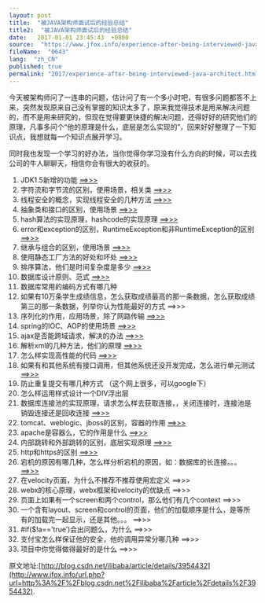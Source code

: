 ```yaml
---
layout: post
title:  "被JAVA架构师面试后的经验总结"
title2:  "被JAVA架构师面试后的经验总结"
date:   2017-01-01 23:45:43  +0800
source:  "https://www.jfox.info/experience-after-being-interviewed-java-architect.html"
fileName:  "0643"
lang:  "zh_CN"
published: true
permalink: "2017/experience-after-being-interviewed-java-architect.html"
---
```




今天被架构师问了一连串的问题，估计问了有一个多小时吧，有很多问题都答不上来，突然发现原来自己没有掌握的知识太多了，原来我觉得技术是用来解决问题的，而不是用来研究的，但现在觉得要更快捷的解决问题，还得好好的研究他们的原理，凡事多问个“他的原理是什么，底层是怎么实现的”，回来好好整理了一下知识点，我想就每一个知识点展开学习。

 同时我也发现一个学习的好办法，当你觉得你学习没有什么方向的时候，可以去找公司的牛人聊聊天，相信你会有很大的收获的。

1. JDK1.5新增的功能   [==>>>](http://www.cnblogs.com/CQITCS02370236/archive/2006/02/27/339198.html)
2. 字符流和字节流的区别，使用场景，相关类   [==>>>](http://blog.csdn.net/ilibaba/archive/2009/03/04/3955799.aspx)
3. 线程安全的概念，实现线程安全的几种方法  [ ==>>>](http://www.ibm.com/developerworks/cn/java/threadsafe/)
4. 抽象类和接口的区别，使用场景   [==>>>](http://dev.yesky.com/436/7581936.shtml)
5. hash算法的实现原理，hashcode的实现原理   [==>>>](http://blog.csdn.net/ilibaba/archive/2009/03/05/3960142.aspx)
6. error和exception的区别，RuntimeException和非RuntimeException的区别   [==>>>](http://blog.csdn.net/ilibaba/archive/2009/03/07/3965359.aspx)
7. 继承与组合的区别，使用场景   [==>>>](http://blog.csdn.net/ilibaba/archive/2009/03/08/3969050.aspx)
8. 使用静态工厂方法的好处和坏处   [==>>>](http://blog.csdn.net/ilibaba/archive/2009/01/10/3746123.aspx)
9. 排序算法，他们是时间复杂度是多少  [ ==>>>](http://blog.csdn.net/ilibaba/archive/2009/03/09/3971995.aspx)
10. 数据库设计原则、范式   [==>>>](http://www.ibm.com/developerworks/cn/data/library/techarticles/dm-0605jiangt/)
11. 数据库常用的编码方式有哪几种
12. 如果有10万条学生成绩信息，怎么获取成绩最高的那一条数据，怎么获取成绩第三的那一条数据，列举你认为性能最好的方式   ==>>>
13. 序列化的作用，应用场景，除了网路传输   [==>>>](http://blog.csdn.net/ilibaba/archive/2009/03/10/3975680.aspx)
14. spring的IOC、AOP的使用场景   [==>>>](http://www.infoq.com/cn/articles/Simplifying-Enterprise-Apps)
15. ajax是否能跨域请求，解决的办法   [==>>>](http://blog.csdn.net/sfdev/archive/2009/02/13/3887006.aspx)
16. 解析xml的几种方法，他们的原理   [==>>>](http://blog.csdn.net/ilibaba/archive/2009/03/16/3994780.aspx)
17. 怎么样实现高性能的代码  [==>>>](http://www.java2000.net/p14894)
18. 如果有和其他系统有接口调用，但其他系统还没开发完成，怎么进行单元测试   [==>>>](http://tech.ccidnet.com/art/3539/20070809/1172211_1.html)
19. 防止重复提交有哪几种方式 （这个网上很多，可以google下）
20. 怎么样运用样式设计一个DIV浮出层
21. 数据库连接池的实现原理，请求怎么样去获取连接，，关闭连接时，连接池是销毁连接还是回收连接   [==>>>](http://blog.csdn.net/ilibaba/archive/2009/03/17/3996962.aspx)
22. tomcat、weblogic、jboss的区别，容器的作用  [ ==>>>](http://pppboy.blog.163.com/blog/static/302037962007107101528359/)
23. apache是容器么，它的作用是什么   [==>>>](http://hi.baidu.com/leivaan/blog/item/05710a82fa51e6a60df4d254.html)
24. 内部跳转和外部跳转的区别，底层实现原理   [==>>>](http://hi.baidu.com/ccst2005/blog/item/df3e76c23a20b91e0ef4778a.html)
25. http和https的区别   [==>>>](http://blog.csdn.net/ilibaba/archive/2009/03/02/3951064.aspx)
26. 宕机的原因有哪几种，怎么样分析宕机的原因，如：数据库的长连接。。。   [==>>>](http://www.java2000.net/p14902)
27. 在velocity页面，为什么不推荐不推荐使用宏定义   ==>>>
28. webx的核心原理，webx框架和velocity的优缺点   ==>>>
29. 页面上如果有一个screen和两个control，那么他们有几个context   ==>>>
30. 一个含有layout、screen和control的页面，他们的加载顺序是什么，是等所有的加载完一起显示，还是其他。。。   ==>>>
31. #if($!a==’true’)会出问题么，为什么   ==>>>
32. 支付宝怎么样保证他的安全，他的调用异常分哪几种   ==>>>
33. 项目中你觉得做得最好的是什么   ==>>>

原文地址:[http://blog.csdn.net/ilibaba/article/details/3954432](http://www.jfox.info/url.php?url=http%3A%2F%2Fblog.csdn.net%2Filibaba%2Farticle%2Fdetails%2F3954432).
